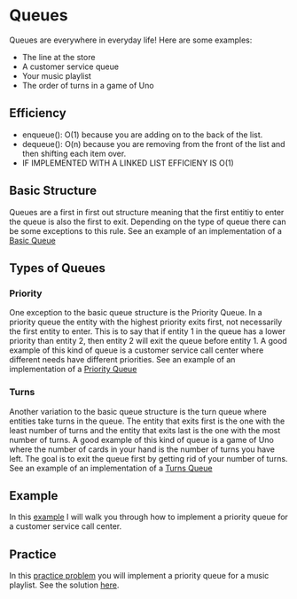# Queues

Queues are everywhere in everyday life! 
Here are some examples:
* The line at the store
* A customer service queue
* Your music playlist
* The order of turns in a game of Uno

## Efficiency
* enqueue(): O(1) because you are adding on to the back of the list.
* dequeue(): O(n) because you are removing from the front of the list and then shifting each item over.
* IF IMPLEMENTED WITH A LINKED LIST EFFICIENY IS O(1)

## Basic Structure
Queues are a first in first out structure meaning 
that the first entitiy to enter the queue is also the first to exit.
Depending on the type of queue there can be some exceptions to this rule.
See an example of an implementation of a <a href="basic.py">Basic Queue</a>

## Types of Queues
### Priority
One exception to the basic queue structure is the Priority Queue.
In a priority queue the entity with the highest priority exits first, not necessarily the first entity to
enter.
This is to say that if entity 1 in the queue has a lower priority than entity 2, then entity 2 will exit the queue before entity 1. 
A good example of this kind of queue is a customer service call center where different needs have different priorities.
See an example of an implementation of a <a href="priority.py">Priority Queue</a>

### Turns
Another variation to the basic queue structure is the turn queue where entities take turns in the queue. 
The entity that exits first is the one with the least number of turns and the entity that exits last is the
one with the most number of turns.
A good example of this kind of queue is a game of Uno where the number of cards in your hand is the number of turns you have left. The goal is to exit the queue first by getting rid of your number of turns.
See an example of an implementation of a <a href="turns.py">Turns Queue</a>


## Example
In this <a href="example.py">example</a> I will walk you through how to implement a priority queue for a customer service call center.

## Practice
In this <a href="practice.py">practice problem</a> you will implement a priority queue for a music playlist.
See the solution <a href="solution.py">here</a>.